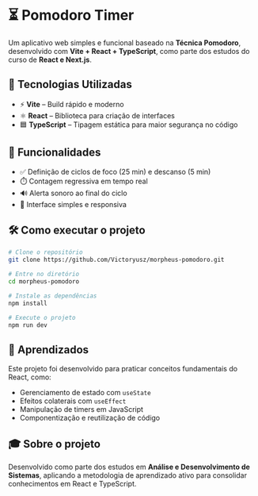 # ⏳ Pomodoro Timer

Um aplicativo web simples e funcional baseado na **Técnica Pomodoro**,
desenvolvido com **Vite + React + TypeScript**, como parte dos estudos do curso
de **React e Next.js**.

## 🚀 Tecnologias Utilizadas

- ⚡ **Vite** – Build rápido e moderno
- ⚛️ **React** – Biblioteca para criação de interfaces
- 🟦 **TypeScript** – Tipagem estática para maior segurança no código

## 🎯 Funcionalidades

- ✅ Definição de ciclos de foco (25 min) e descanso (5 min)
- ⏱️ Contagem regressiva em tempo real
- 🔊 Alerta sonoro ao final do ciclo
- 📱 Interface simples e responsiva

## 🛠️ Como executar o projeto

```bash
# Clone o repositório
git clone https://github.com/Victoryusz/morpheus-pomodoro.git

# Entre no diretório
cd morpheus-pomodoro

# Instale as dependências
npm install

# Execute o projeto
npm run dev
```

## 📝 Aprendizados

Este projeto foi desenvolvido para praticar conceitos fundamentais do React,
como:

- Gerenciamento de estado com `useState`
- Efeitos colaterais com `useEffect`
- Manipulação de timers em JavaScript
- Componentização e reutilização de código

## 🎓 Sobre o projeto

Desenvolvido como parte dos estudos em **Análise e Desenvolvimento de
Sistemas**, aplicando a metodologia de aprendizado ativo para consolidar
conhecimentos em React e TypeScript.
